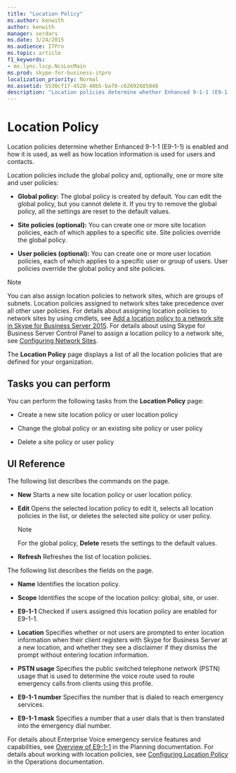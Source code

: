 ```yaml
---
title: "Location Policy"
ms.author: kenwith
author: kenwith
manager: serdars
ms.date: 3/24/2015
ms.audience: ITPro
ms.topic: article
f1_keywords:
- ms.lync.lscp.NcsLocMain
ms.prod: skype-for-business-itpro
localization_priority: Normal
ms.assetid: 5530cf17-4520-40b5-ba70-c62692685048
description: "Location policies determine whether Enhanced 9-1-1 (E9-1-1) is enabled and how it is used, as well as how location information is used for users and contacts."
---
```


# Location Policy
 
Location policies determine whether Enhanced 9-1-1 (E9-1-1) is enabled and how it is used, as well as how location information is used for users and contacts. 
  
Location policies include the global policy and, optionally, one or more site and user policies:
  
- **Global policy:** The global policy is created by default. You can edit the global policy, but you cannot delete it. If you try to remove the global policy, all the settings are reset to the default values.
    
- **Site policies (optional):** You can create one or more site location policies, each of which applies to a specific site. Site policies override the global policy.
    
- **User policies (optional):** You can create one or more user location policies, each of which applies to a specific user or group of users. User policies override the global policy and site policies.
    
> [!NOTE]
> You can also assign location policies to network sites, which are groups of subnets. Location policies assigned to network sites take precedence over all other user policies. For details about assigning location policies to network sites by using cmdlets, see [Add a location policy to a network site in Skype for Business Server 2015](../../deploy-1/deploy-enterprise-voice/add-a-location-policy-to-a-network-site.md). For details about using Skype for Business Server Control Panel to assign a location policy to a network site, see [Configuring Network Sites](http://technet.microsoft.com/library/358aa08a-c5bc-45fc-8017-19e6202f88c5.aspx). 
  
The **Location Policy** page displays a list of all the location policies that are defined for your organization.
  
## Tasks you can perform

You can perform the following tasks from the **Location Policy** page:
  
- Create a new site location policy or user location policy
    
- Change the global policy or an existing site policy or user policy
    
- Delete a site policy or user policy
    
## UI Reference

The following list describes the commands on the page.
  
- **New** Starts a new site location policy or user location policy.
    
- **Edit** Opens the selected location policy to edit it, selects all location policies in the list, or deletes the selected site policy or user policy.
    
    > [!NOTE]
    > For the global policy, **Delete** resets the settings to the default values.
  
- **Refresh** Refreshes the list of location policies.
    
The following list describes the fields on the page.
  
- **Name** Identifies the location policy.
    
- **Scope** Identifies the scope of the location policy: global, site, or user.
    
- **E9-1-1** Checked if users assigned this location policy are enabled for E9-1-1.
    
- **Location** Specifies whether or not users are prompted to enter location information when their client registers with Skype for Business Server at a new location, and whether they see a disclaimer if they dismiss the prompt without entering location information.
    
- **PSTN usage** Specifies the public switched telephone network (PSTN) usage that is used to determine the voice route used to route emergency calls from clients using this profile.
    
- **E9-1-1 number** Specifies the number that is dialed to reach emergency services.
    
- **E9-1-1 mask** Specifies a number that a user dials that is then translated into the emergency dial number.
    
For details about Enterprise Voice emergency service features and capabilities, see [Overview of E9-1-1](http://technet.microsoft.com/library/c01e6774-bc9f-4c5b-a60b-478b7317b2b7.aspx) in the Planning documentation. For details about working with location policies, see [Configuring Location Policy](http://technet.microsoft.com/library/14e41bcb-ea0a-49c2-99b3-1f61fc34416d.aspx) in the Operations documentation.
  

